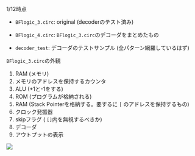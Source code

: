 
1/12時点
- `BFlogic_3.circ`: original (decoderのテスト済み)
- `BFlogic_4.circ`: `BFlogic_3.circ`のデコーダをまとめたもの

- `decoder_test`: デコーダのテストサンプル (全パターン網羅しているはず)


`BFlogic_3.circ`の外観

1. RAM (メモリ)
2. メモリのアドレスを保持するカウンタ
3. ALU (+1と-1をする)
4. ROM (プログラムが格納される)
5. RAM (Stack Pointerを格納する。要するに `[` のアドレスを保持するもの)
6. クロック発振器
7. skipフラグ ( `[]`内を無視するべきか)
8. デコーダ
9. アウトプットの表示

![](../imgs/logic4_anot.png)
